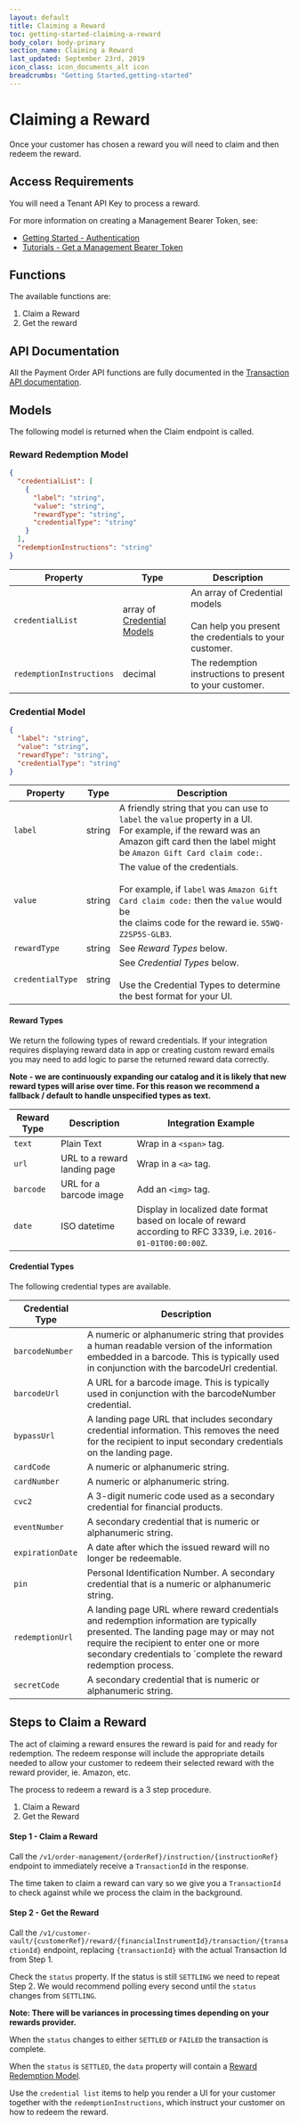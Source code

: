 ```yaml
---
layout: default
title: Claiming a Reward
toc: getting-started-claiming-a-reward
body_color: body-primary
section_name: Claiming a Reward
last_updated: September 23rd, 2019
icon_class: icon_documents_alt icon
breadcrumbs: "Getting Started,getting-started"
---
```

# Claiming a Reward
Once your customer has chosen a reward you will need to claim and then redeem the reward.

## Access Requirements
You will need a Tenant API Key to process a reward.

For more information on creating a Management Bearer Token, see:

- [Getting Started - Authentication](/pages/getting-started/authentication)
- [Tutorials - Get a Management Bearer Token](/pages/tutorials/get-management-bearer-token/)

## Functions
The available functions are:

1. Claim a Reward
2. Get the reward

## API Documentation
All the Payment Order API functions are fully documented in the [Transaction API documentation](https://api-docs.imbursepayments.com/?version=latest#09f68806-2b90-433d-9f6d-684cfef1d890).

## Models
The following model is returned when the Claim endpoint is called.

### Reward Redemption Model
```json
{
  "credentialList": [
    {
      "label": "string",
      "value": "string",
      "rewardType": "string",
      "credentialType": "string"
    }
  ],
  "redemptionInstructions": "string"
}
```

Property | Type | Description
-|-|-
`credentialList` | array of [Credential Models](#credential-models) | An array of Credential models<br/><br/>Can help you present the credentials to your customer.
`redemptionInstructions` | decimal | The redemption instructions to present to your customer.

### Credential Model
```json
{
  "label": "string",
  "value": "string",
  "rewardType": "string",
  "credentialType": "string"
}
```

Property | Type | Description
-|-|-
`label` | string | A friendly string that you can use to `label` the `value` property in a UI.<br/>For example, if the reward was an Amazon gift card then the label might be `Amazon Gift Card claim code:`.
`value` | string | The value of the credentials.<br/><br/>For example, if `label` was `Amazon Gift Card claim code:` then the `value` would be<br/>the claims code for the reward ie. `S5WQ-Z2SP5S-GLB3`.
`rewardType` | string | See *Reward Types* below.
`credentialType` | string | See *Credential Types* below.<br/><br/>Use the Credential Types to determine the best format for your UI.

#### Reward Types
We return the following types of reward credentials. If your integration requires displaying reward data in app or creating custom reward emails you may need to add logic to parse the returned reward data correctly.

**Note - we are continuously expanding our catalog and it is likely that new reward types will arise over time. For this reason we recommend a fallback / default to handle unspecified types as text.**

Reward Type | Description | Integration Example
-|-|-
`text` | Plain Text | Wrap in a `<span>` tag.
`url` | URL to a reward landing page | Wrap in a `<a>` tag.
`barcode` | URL for a barcode image | Add an `<img>` tag.
`date` | ISO datetime | Display in localized date format based on locale of reward according to RFC 3339, i.e. `2016-01-01T00:00:00Z`.

#### Credential Types
The following credential types are available.

Credential Type | Description
-|-
`barcodeNumber` | A numeric or alphanumeric string that provides a human readable version of the information embedded in a barcode. This is typically used in conjunction with the barcodeUrl credential.
`barcodeUrl` | A URL for a barcode image. This is typically used in conjunction with the barcodeNumber credential.
`bypassUrl` | A landing page URL that includes secondary credential information. This removes the need for the recipient to input secondary credentials on the landing page.
`cardCode` | A numeric or alphanumeric string.
`cardNumber` | A numeric or alphanumeric string.
`cvc2` | A 3-digit numeric code used as a secondary credential for financial products.
`eventNumber` | A secondary credential that is numeric or alphanumeric string.
`expirationDate` | A date after which the issued reward will no longer be redeemable.
`pin` | Personal Identification Number. A secondary credential that is a numeric or alphanumeric string.
`redemptionUrl` | A landing page URL where reward credentials and redemption information are typically presented. The landing page may or may not require the recipient to enter one or more secondary credentials to `complete the reward redemption process.
`secretCode` | A secondary credential that is numeric or alphanumeric string.


## Steps to Claim a Reward
The act of claiming a reward ensures the reward is paid for and ready for redemption. The redeem response will include the appropriate details needed to allow your customer to redeem their selected reward with the reward provider, ie. Amazon, etc.

The process to redeem a reward is a 3 step procedure.

1. Claim a Reward
2. Get the Reward

#### Step 1 - Claim a Reward
Call the `/v1/order-management/{orderRef}/instruction/{instructionRef}` endpoint to immediately receive a `TransactionId` in the response.

The time taken to claim a reward can vary so we give you a `TransactionId` to check against while we process the claim in the background.

#### Step 2 - Get the Reward
Call the `/v1/customer-vault/{customerRef}/reward/{financialInstrumentId}/transaction/{transactionId}` endpoint, replacing `{transactionId}` with the actual Transaction Id from Step 1.

Check the `status` property. If the status is still `SETTLING` we need to repeat Step 2. We would recommend polling every second until the `status` changes from `SETTLING`.

**Note: There will be variances in processing times depending on your rewards provider.**

When the `status` changes to either `SETTLED` or `FAILED` the transaction is complete.

When the `status` is `SETTLED`, the `data` property will contain a [Reward Redemption Model](#reward-redemption-model).

Use the `credential list` items to help you render a UI for your customer together with the `redemptionInstructions`, which instruct your customer on how to redeem the reward.